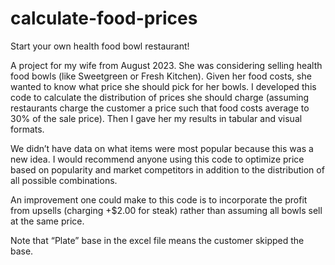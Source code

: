 # calculate-food-prices
Start your own health food bowl restaurant!

A project for my wife from August 2023. She was considering selling health food bowls (like Sweetgreen or Fresh Kitchen). Given her food costs, she wanted to know what price she should pick for her bowls. I developed this code to calculate the distribution of prices she should charge (assuming restaurants charge the customer a price such that food costs average to 30% of the sale price). Then I gave her my results in tabular and visual formats.

We didn’t have data on what items were most popular because this was a new idea. I would recommend anyone using this code to optimize price based on popularity and market competitors in addition to the distribution of all possible combinations.

An improvement one could make to this code is to incorporate the profit from upsells (charging +$2.00 for steak) rather than assuming all bowls sell at the same price.

Note that “Plate” base in the excel file means the customer skipped the base.

